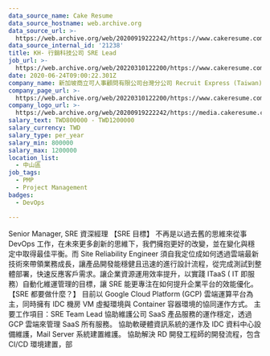 ```yaml
---
data_source_name: Cake Resume
data_source_hostname: web.archive.org
data_source_url: >-
  https://web.archive.org/web/20200919222242/https://www.cakeresume.com/jobs?q=Cloud%20Iaas&page=1&refinementList%5Border%5D=
data_source_internal_id: '21238'
title: KH- 行銷科技公司 SRE Lead
job_url: >-
  https://web.archive.org/web/20220310122200/https://www.cakeresume.com/companies/recruit-express-taiwan/jobs/7c35bf
date: 2020-06-24T09:00:22.301Z
company_name: 新加坡商立可人事顧問有限公司台灣分公司 Recruit Express (Taiwan)
company_page_url: >-
  https://web.archive.org/web/20220310122200/https://www.cakeresume.com/companies/recruit-express-taiwan
company_logo_url: >-
  https://web.archive.org/web/20200919222242/https://media.cakeresume.com/image/upload/s--8jzlPgwu--/c_pad,fl_png8,h_200,w_200/v1566176619/pxugexvfcc68sz5kf2sn.png
salary_text: TWD800000 - TWD1200000
salary_currency: TWD
salary_type: per_year
salary_min: 800000
salary_max: 1200000
location_list:
  - 中山區
job_tags:
  - PMP
  - Project Management
badges:
  - DevOps

---
```


Senior Manager, SRE 資深經理 【SRE 目標】 不再是以過去舊的思維來從事 DevOps 工作，在未來更多創新的思維下，我們擁抱更好的改變，並在變化與穩定中取得最佳平衡。而 Site Reliability Engineer 須自我定位成如何透過雲端最新技術來帶領業務成長，讓產品開發能穩健且迅速的進行設計流程，從完成測試到整體部署，快速反應客戶需求。讓企業資源運用效率提升，以實踐 ITaaS ( IT 即服務）自動化維運管理的目標，讓 SRE 能更專注在如何提升企業平台的效能優化。 【SRE 都要做什麼？】 目前以 Google Cloud Platform (GCP) 雲端運算平台為主，同時擁有 IDC 機房 VM 虛擬環境與 Container 容器環境的協同運作方式。 主要工作項目：SRE Team Lead 協助維護公司 SaaS 產品服務的運作穩定，透過 GCP 雲端來管理 SaaS 所有服務。 協助軟硬體資訊系統的運作及 IDC 資料中心設備維護，Mail Server 系統建置維護。 協助解決 RD 開發工程師的開發流程，包含 CI/CD 環境建置，部